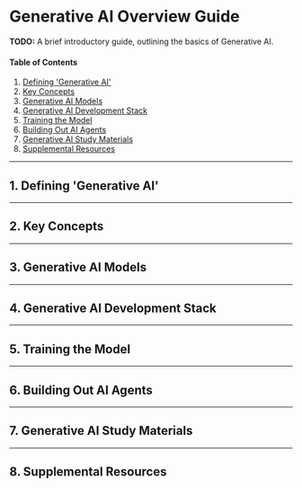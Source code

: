 # Generative AI Overview Guide

**TODO:** A brief introductory guide, outlining the basics of Generative AI.

#### Table of Contents

1. [Defining 'Generative AI'](#defining)
2. [Key Concepts](#keyconcepts)
3. [Generative AI Models](#models)
4. [Generative AI Development Stack](#stack)
5. [Training the Model](#training)
6. [Building Out AI Agents](#building)
7. [Generative AI Study Materials](#materials)
8. [Supplemental Resources](#supplemental)

<hr />

## 1. <a name="defining">Defining 'Generative AI'</a>

<hr />

## 2. <a name="keyconcepts">Key Concepts</a>

<hr />

## 3. <a name="models">Generative AI Models</a>

<hr />

## 4. <a name="stack">Generative AI Development Stack</a>

<hr />

## 5. <a name="training">Training the Model</a>

<hr />

## 6. <a name="building">Building Out AI Agents</a>

<hr />

## 7. <a name="materials">Generative AI Study Materials</a>

<hr />

## 8. <a name="supplemental">Supplemental Resources</a>
